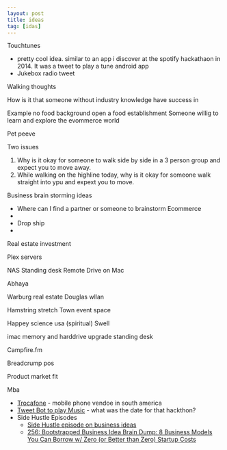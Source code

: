 ```yaml
---
layout: post
title: ideas
tag: [idas]
---
```


Touchtunes
- pretty cool idea. similar to an app i discover at the spotify hackathaon in 2014. It was a tweet to play a tune android app
- Jukebox radio tweet

Walking thoughts

How is it that someone without industry knowledge have success in 

Example no food background open a food establishment
Someone willig to learn and explore the evommerce world

Pet peeve

Two issues 

1. Why is it okay for someone to walk side by side in a 3 person group and expect you to move away. 
2. While walking on the highline today, why is it okay for someone walk straight into ypu and expext you to move. 

Business brain storming ideas
- Where can I find a partner or someone to brainstorm
Ecommerce
- 
- Drop ship
- 
Real estate investment

Plex servers

 NAS
Standing desk
Remote Drive on Mac

Abhaya

Warburg real estate
Douglas wllan

Hamstring stretch
Town event space

Happey science usa (spiritual)
Swell

imac memory and harddrive upgrade
standing desk

Campfire.fm

Breadcrump pos

Product market fit

Mba

* [Trocafone](https://www.trocafone.com/vender) - mobile phone vendoe in south america
* [Tweet Bot to play Music]() - what was the date for that hackthon?
* Side Hustle Episodes
  * [Side Hustle episode on business ideas](https://overcast.fm/+JnFzbq8k)
  * [256: Bootstrapped Business Idea Brain Dump: 8 Business Models You Can Borrow w/ Zero (or Better than Zero) Startup Costs](https://overcast.fm/+JnFzbq8k)
